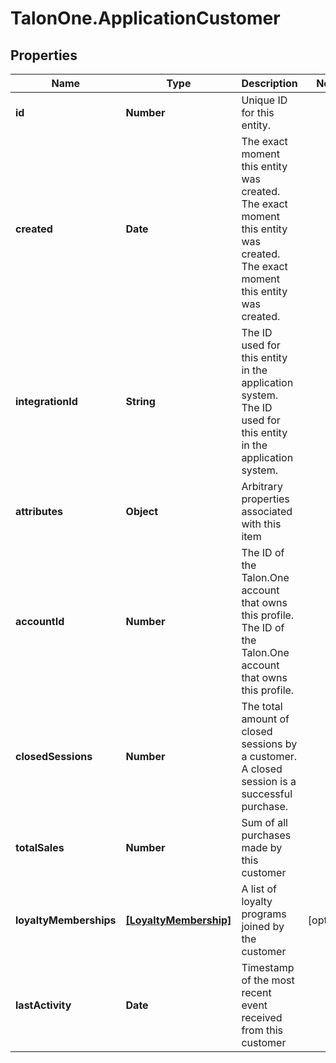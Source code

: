 # TalonOne.ApplicationCustomer

## Properties
Name | Type | Description | Notes
------------ | ------------- | ------------- | -------------
**id** | **Number** | Unique ID for this entity. | 
**created** | **Date** | The exact moment this entity was created. The exact moment this entity was created. The exact moment this entity was created. | 
**integrationId** | **String** | The ID used for this entity in the application system. The ID used for this entity in the application system. | 
**attributes** | **Object** | Arbitrary properties associated with this item | 
**accountId** | **Number** | The ID of the Talon.One account that owns this profile. The ID of the Talon.One account that owns this profile. | 
**closedSessions** | **Number** | The total amount of closed sessions by a customer. A closed session is a successful purchase. | 
**totalSales** | **Number** | Sum of all purchases made by this customer | 
**loyaltyMemberships** | [**[LoyaltyMembership]**](LoyaltyMembership.md) | A list of loyalty programs joined by the customer | [optional] 
**lastActivity** | **Date** | Timestamp of the most recent event received from this customer | 


